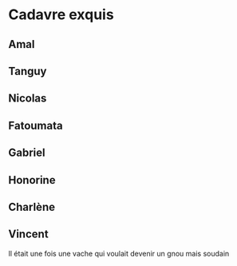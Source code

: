 # Cadavre exquis

## Amal

## Tanguy

## Nicolas

## Fatoumata

## Gabriel

## Honorine

## Charlène

## Vincent

Il était une fois une vache qui voulait devenir un gnou mais soudain
